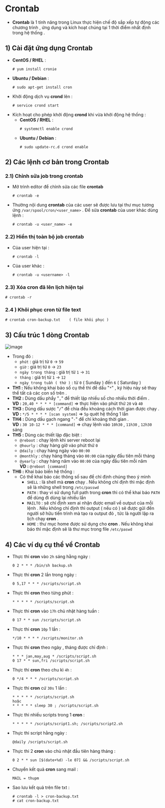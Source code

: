 # Crontab
- **Crontab** là 1 tính năng trong Linux thực hiện chế độ sắp xếp tự động các chương trình , ứng dụng và kích hoạt chúng tại 1 thời điểm nhất định trong hệ thống .
## **1) Cài đặt ứng dụng Crontab**
- **CentOS / RHEL** :
    ```
    # yum install cronie
    ```
- **Ubuntu / Debian** :
    ```
    # sudo apt-get install cron
    ```
- Khởi động dịch vụ **crond** lên :
    ```
    # service crond start
    ```
- Kích hoạt cho phép khởi động **crond** khi vừa khởi động hệ thống :
    - **CentOS / RHEL** :
        ```
        # systemctl enable crond
        ```
    - **Ubuntu / Debian** : 
        ```
        # sudo update-rc.d crond enable
        ```
## **2) Các lệnh cơ bản trong Crontab**
### **2.1) Chỉnh sửa job trong crontab**
- Mở trình editor để chỉnh sửa các file **crontab**
    ```
    # crontab -e
    ```

- Thường nội dung **crontab** của các user sẽ được lưu tại thư mục tương ứng `/var/spool/cron/<user_name>` . Để sửa **crontab** của user khác dùng lệnh :
    ```
    # crontab -u <user_name> -e
    ```
### **2.2) Hiển thị toàn bộ job crontab**
- Của user hiện tại :
    ```
    # crontab -l
    ```
- Của user khác :
    ```
    # crontab -u <username> -l
    ```
### **2.3) Xóa cron đã lên lịch hiện tại**
```
# crontab -r
```
### **2.4 ) Khôi phục cron từ file text**
```
# crontab cron-backup.txt    ( file khôi phục )
```

## **3) Cấu trúc 1 dòng Crontab**

![image](https://github.com/user-attachments/assets/ebc836c9-6ce9-4bc1-9088-71a403e11dd5)


- Trong đó : 
    - `phút` : giá trị từ `0` -> `59`
    - `giờ` : giá trị từ `0` -> `23`
    - `ngày trong tháng` : giá trị từ `1` -> `31`
    - `tháng` : giá trị từ `1` -> `12`
    - `ngày trong tuần ( thứ )` : từ `0` ( Sunday ) đến `6` ( Saturday )
- **TH1 :** Nếu không khai báo số cụ thể thì để dấu "`*`" , ký hiệu này sẽ thay thể tất cả các con số trên .
- **TH2 :** Dùng dấu phẩy "`,`" để thiết lập nhiều số cho nhiều thời điểm .<br>**VD :** `20,40 * * * * [command]` => thực hiện vào phút thứ `20` và `40`
- **TH3 :** Dùng dấu sược "`/`" để chia đều khoảng cách thời gian được chạy .<br>**VD :** `*/5 * * * * [scan system]` => `5p` quét hệ thống 1 lần
- **TH4 :** Dùng dấu gạch ngang "`-`" để chỉ khoảng thời gian .<br>**VD :** `30 10-12 * * * [command]` => chạy lệnh vào `10h30` , `11h30` , `12h30` sáng
- **TH5 :** Dùng các thiết lập đặc biệt :
    - `@reboot` : chạy lệnh khi server reboot lại
    - `@hourly` : chạy hàng giờ vào phút thứ `0`
    - `@daily` : chạy hàng ngày vào `00:00`
    - `@monthly` : chạy hàng tháng vào `00:00` của ngày đầu tiên mỗi tháng
    - `@yearly` : chạy hàng năm vào `00:00` của ngày đầu tiên mỗi năm<br>
    **VD :** `@reboot [command]`
- **TH6 :** Khai báo biến hệ thống :
    - Có thể khai báo các thông số sau để chỉ định chúng theo ý mình
        - `SHELL` : là shell mà **cron** chạy . Nếu không chỉ định thì mặc định sẽ là những shell trong `/etc/passwd`
        - `PATH` : thay vì sử dụng full path trong **cron** thì có thể khai báo `PATH` để dùng đi dùng lại nhiều lần
        - `MAILTO` : sẽ chỉ định xem ai nhận được email về output của mỗi lệnh . Nếu không chỉ định thì output ( nếu có ) sẽ được gửi đến người sở hữu tiến trình mà tạo ra output đó , tức là người lập ra lịch chạy **cron** .
        - `HOME` : thư mục home được sử dụng cho **cron** . Nếu không khai báo thì mặc định sẽ là thư mục trong file `/etc/paswd`
## **4) Các ví dụ cụ thể về Crontab**
- Thực thi **cron** vào `2h` sáng hằng ngày :
    ```
    0 2 * * * /bin/sh backup.sh
    ```
- Thực thi **cron** 2 lần trong ngày :
    ```
    0 5,17 * * * /scripts/script.sh
    ```
- Thực thi **cron** theo từng phút :
    ```
    * * * * * /scripts/script.sh
    ```
- Thực thi **cron** vào `17h` chủ nhật hàng tuần :
    ```
    0 17 * * sun /scripts/script.sh
    ```
- Thực thi **cron** `10p` 1 lần :
    ```
    */10 * * * * /scripts/monitor.sh
    ```
- Thực thi **cron** theo ngày , tháng được chỉ định :
    ```
    * * * jan,may,aug * /scripts/script.sh
    0 17 * * sun,fri /scripts/script.sh
    ```
- Thực thi **cron** theo chu kì `4h` :
    ```
    0 */4 * * * /scripts/script.sh
    ```
- Thực thi **cron** cứ `30s` 1 lần :
    ```
    * * * * * /scripts/script.sh
    hoặc
    * * * * * sleep 30 ; /scripts/script.sh
    ```
- Thực thi nhiều scripts trong 1 **cron** :
    ```
    * * * * * /scripts/script1.sh; /scripts/script2.sh
    ```
- Thực thi script hằng ngày :
    ```
    @daily /scripts/script.sh
    ```
- Thực thi 2 **cron** vào chủ nhật đầu tiên hàng tháng :
    ```
    0 2 * * sun [$(date+%d) -le 07] && /scripts/script.sh
    ```
- Chuyển kết quả **cron** sang mail :
    ```
    MAIL = thupm
    ```
- Sao lưu kết quả trên file txt :
    ```
    # crontab -l > cron-backup.txt
    # cat cron-backup.txt
    ```
